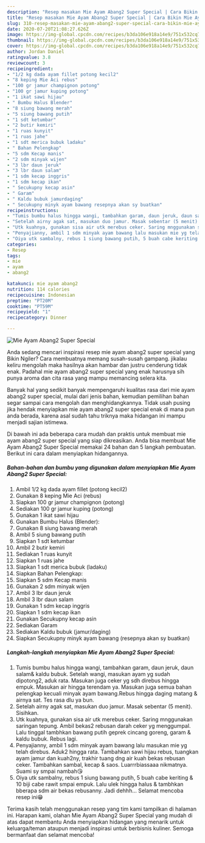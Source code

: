 ```yaml
---
description: "Resep masakan Mie Ayam Abang2 Super Special | Cara Bikin Mie Ayam Abang2 Super Special Yang Sempurna"
title: "Resep masakan Mie Ayam Abang2 Super Special | Cara Bikin Mie Ayam Abang2 Super Special Yang Sempurna"
slug: 310-resep-masakan-mie-ayam-abang2-super-special-cara-bikin-mie-ayam-abang2-super-special-yang-sempurna
date: 2020-07-20T21:08:27.626Z
image: https://img-global.cpcdn.com/recipes/b3da106e918a14e9/751x532cq70/mie-ayam-abang2-super-special-foto-resep-utama.jpg
thumbnail: https://img-global.cpcdn.com/recipes/b3da106e918a14e9/751x532cq70/mie-ayam-abang2-super-special-foto-resep-utama.jpg
cover: https://img-global.cpcdn.com/recipes/b3da106e918a14e9/751x532cq70/mie-ayam-abang2-super-special-foto-resep-utama.jpg
author: Jordan Daniel
ratingvalue: 3.8
reviewcount: 3
recipeingredient:
- "1/2 kg dada ayam fillet potong kecil2"
- "8 keping Mie Aci rebus"
- "100 gr jamur champignon potong"
- "100 gr jamur kuping potong"
- "1 ikat sawi hijau"
- " Bumbu Halus Blender"
- "8 siung bawang merah"
- "5 siung bawang putih"
- "1 sdt ketumbar"
- "2 butir kemiri"
- "1 ruas kunyit"
- "1 ruas jahe"
- "1 sdt merica bubuk ladaku"
- " Bahan Pelengkap"
- "5 sdm Kecap manis"
- "2 sdm minyak wijen"
- "3 lbr daun jeruk"
- "3 lbr daun salam"
- "1 sdm kecap inggris"
- "1 sdm kecap ikan"
- " Secukupny kecap asin"
- " Garam"
- " Kaldu bubuk jamurdaging"
- " Secukupny minyk ayam bawang resepnya akan sy buatkan"
recipeinstructions:
- "Tumis bumbu halus hingga wangi, tambahkan garam, daun jeruk, daun salam&amp; kaldu bubuk. Setelah wangi, masukan ayam yg sudah dipotong2, aduk rata. Masukan juga ceker yg sdh direbus hingga empuk. Masukan air hingga terendam ya. Masukan juga semua bahan pelengkap kecuali minyak ayam bawang.Rebus hingga daging matang &amp; airnya sat. Tes rasa dlu ya bun."
- "Setelah airny agak sat, masukan duo jamur. Masak sebentar (5 menit). Sisihkan."
- "Utk kuahnya, gunakan sisa air utk merebus ceker. Saring mnggunakan saringan tepung. Ambil bekas2 rebusan darah ceker yg menggumpal. Lalu tinggal tambhkan bawang putih geprek cincang goreng, garam &amp; kaldu bubuk. Rebus lagi."
- "Penyajianny, ambil 1 sdm minyak ayam bawang lalu masukan mie yg telah direbus. Aduk2 hingga rata. Tambahkan sawi hijau rebus, tuangkan ayam jamur dan kuah2ny, trakhir tuang dng air kuah bekas rebusan ceker. Tambahkan sambal, kecap &amp; saos. Luarrrbiassaaa nikmatnya. Suami sy smpai nambah😘"
- "Oiya utk sambalny, rebus 1 siung bawang putih, 5 buah cabe keriting &amp; 10 biji cabe rawit smpai empuk. Lalu ulek hingga halus &amp; tambhkan bberapa sdm air bekas rebusanny. Jadi dehhh... Selamat mencoba resep ini😁"
categories:
- Resep
tags:
- mie
- ayam
- abang2

katakunci: mie ayam abang2 
nutrition: 114 calories
recipecuisine: Indonesian
preptime: "PT20M"
cooktime: "PT59M"
recipeyield: "1"
recipecategory: Dinner

---
```



![Mie Ayam Abang2 Super Special](https://img-global.cpcdn.com/recipes/b3da106e918a14e9/751x532cq70/mie-ayam-abang2-super-special-foto-resep-utama.jpg)

Anda sedang mencari inspirasi resep mie ayam abang2 super special yang Bikin Ngiler? Cara membuatnya memang susah-susah gampang. jikalau keliru mengolah maka hasilnya akan hambar dan justru cenderung tidak enak. Padahal mie ayam abang2 super special yang enak harusnya sih punya aroma dan cita rasa yang mampu memancing selera kita.



Banyak hal yang sedikit banyak mempengaruhi kualitas rasa dari mie ayam abang2 super special, mulai dari jenis bahan, kemudian pemilihan bahan segar sampai cara mengolah dan menghidangkannya. Tidak usah pusing jika hendak menyiapkan mie ayam abang2 super special enak di mana pun anda berada, karena asal sudah tahu triknya maka hidangan ini mampu menjadi sajian istimewa.


Di bawah ini ada beberapa cara mudah dan praktis untuk membuat mie ayam abang2 super special yang siap dikreasikan. Anda bisa membuat Mie Ayam Abang2 Super Special memakai 24 bahan dan 5 langkah pembuatan. Berikut ini cara dalam menyiapkan hidangannya.

<!--inarticleads1-->

##### Bahan-bahan dan bumbu yang digunakan dalam menyiapkan Mie Ayam Abang2 Super Special:

1. Ambil 1/2 kg dada ayam fillet (potong kecil2)
1. Gunakan 8 keping Mie Aci (rebus)
1. Siapkan 100 gr jamur champignon (potong)
1. Sediakan 100 gr jamur kuping (potong)
1. Gunakan 1 ikat sawi hijau
1. Gunakan  Bumbu Halus (Blender):
1. Gunakan 8 siung bawang merah
1. Ambil 5 siung bawang putih
1. Siapkan 1 sdt ketumbar
1. Ambil 2 butir kemiri
1. Sediakan 1 ruas kunyit
1. Siapkan 1 ruas jahe
1. Siapkan 1 sdt merica bubuk (ladaku)
1. Siapkan  Bahan Pelengkap:
1. Siapkan 5 sdm Kecap manis
1. Gunakan 2 sdm minyak wijen
1. Ambil 3 lbr daun jeruk
1. Ambil 3 lbr daun salam
1. Gunakan 1 sdm kecap inggris
1. Siapkan 1 sdm kecap ikan
1. Gunakan  Secukupny kecap asin
1. Sediakan  Garam
1. Sediakan  Kaldu bubuk (jamur/daging)
1. Siapkan  Secukupny minyk ayam bawang (resepnya akan sy buatkan)




<!--inarticleads2-->

##### Langkah-langkah menyiapkan Mie Ayam Abang2 Super Special:

1. Tumis bumbu halus hingga wangi, tambahkan garam, daun jeruk, daun salam&amp; kaldu bubuk. Setelah wangi, masukan ayam yg sudah dipotong2, aduk rata. Masukan juga ceker yg sdh direbus hingga empuk. Masukan air hingga terendam ya. Masukan juga semua bahan pelengkap kecuali minyak ayam bawang.Rebus hingga daging matang &amp; airnya sat. Tes rasa dlu ya bun.
1. Setelah airny agak sat, masukan duo jamur. Masak sebentar (5 menit). Sisihkan.
1. Utk kuahnya, gunakan sisa air utk merebus ceker. Saring mnggunakan saringan tepung. Ambil bekas2 rebusan darah ceker yg menggumpal. Lalu tinggal tambhkan bawang putih geprek cincang goreng, garam &amp; kaldu bubuk. Rebus lagi.
1. Penyajianny, ambil 1 sdm minyak ayam bawang lalu masukan mie yg telah direbus. Aduk2 hingga rata. Tambahkan sawi hijau rebus, tuangkan ayam jamur dan kuah2ny, trakhir tuang dng air kuah bekas rebusan ceker. Tambahkan sambal, kecap &amp; saos. Luarrrbiassaaa nikmatnya. Suami sy smpai nambah😘
1. Oiya utk sambalny, rebus 1 siung bawang putih, 5 buah cabe keriting &amp; 10 biji cabe rawit smpai empuk. Lalu ulek hingga halus &amp; tambhkan bberapa sdm air bekas rebusanny. Jadi dehhh... Selamat mencoba resep ini😁




Terima kasih telah menggunakan resep yang tim kami tampilkan di halaman ini. Harapan kami, olahan Mie Ayam Abang2 Super Special yang mudah di atas dapat membantu Anda menyiapkan hidangan yang menarik untuk keluarga/teman ataupun menjadi inspirasi untuk berbisnis kuliner. Semoga bermanfaat dan selamat mencoba!

